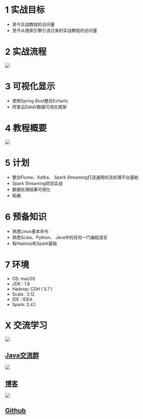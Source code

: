 #  1 实战目标
- 至今实战教程的访问量
- 至今从搜索引擎引流过来的实战教程的访问量

# 2 实战流程
![](https://img-blog.csdnimg.cn/20190516150716950.png?x-oss-process=image/watermark,type_ZmFuZ3poZW5naGVpdGk,shadow_10,text_aHR0cHM6Ly9ibG9nLmNzZG4ubmV0L3FxXzMzNTg5NTEw,size_16,color_FFFFFF,t_70)

# 3 可视化显示
- 使用Spring Boot整合Echarts
- 阿里云DataV数据可视化框架

# 4 教程概要
![](https://img-blog.csdnimg.cn/20190516150853554.png?x-oss-process=image/watermark,type_ZmFuZ3poZW5naGVpdGk,shadow_10,text_aHR0cHM6Ly9ibG9nLmNzZG4ubmV0L3FxXzMzNTg5NTEw,size_16,color_FFFFFF,t_70)

# 5 计划
- 整合Flume、Kafka、 Spark Streaming打造通用的流处理平台基础
- Spark Streaming项目实战
- 数据处理结果可视化
- 拓展

# 6 预备知识
- 熟悉Linux基本命令
- 熟悉Scala、Python、 Java中的任何一门编程语言
- 有Hadoop和Spark基础

# 7 环境
- OS: macOS
- JDK : 1.8
- Hadoop: CDH ( 5.7 )
- Scala : 2.12
- IDE : IDEA
- Spark: 2.4.1

# X 交流学习
![](https://img-blog.csdnimg.cn/20190504005601174.jpg)

## [Java交流群](https://jq.qq.com/?_wv=1027&k=5UB4P1T)
![](https://img-blog.csdnimg.cn/20190502142519844.jpg?x-oss-process=image/watermark,type_ZmFuZ3poZW5naGVpdGk,shadow_10,text_aHR0cHM6Ly9ibG9nLmNzZG4ubmV0L3FxXzMzNTg5NTEw,size_16,color_FFFFFF,t_70)

## [博客](http://www.shishusheng.com)

![](https://img-blog.csdnimg.cn/20190502142541289.jpg?x-oss-process=image/watermark,type_ZmFuZ3poZW5naGVpdGk,shadow_10,text_aHR0cHM6Ly9ibG9nLmNzZG4ubmV0L3FxXzMzNTg5NTEw,size_16,color_FFFFFF,t_70)

## [Github](https://github.com/Wasabi1234)
